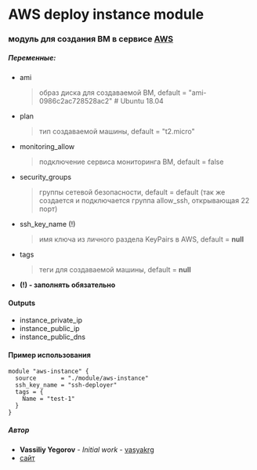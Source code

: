 # AWS deploy instance module

### модуль для создания ВМ в сервисе [AWS](https://aws.amazon.com)

##### Переменные:
  - ami
    > образ диска для создаваемой ВМ, default = "ami-0986c2ac728528ac2" # Ubuntu 18.04

  - plan
    > тип создаваемой машины, default = "t2.micro"

  - monitoring_allow
    > подключение сервиса мониторинга ВМ, default = false

  - security_groups
    > группы сетевой безопасности, default = default (так же создается и подключается группа allow_ssh, открывающая 22 порт)

  - ssh_key_name (!)
    > имя ключа из личного раздела KeyPairs в AWS, default = **null**

  - tags
    > теги для создаваемой машины, default = **null**


  - **(!) - заполнять обязательно**

#### Outputs
  - instance_private_ip
  - instance_public_ip
  - instance_public_dns

#### Пример использования
  ```
  module "aws-instance" {
    source       = "./module/aws-instance"
    ssh_key_name = "ssh-deployer"
    tags = {
      Name = "test-1"
    }
  }
  ```

##### Автор
 - **Vassiliy Yegorov** - *Initial work* - [vasyakrg](https://github.com/vasyakrg)
 - [сайт](https://vk.com/realmanual)
